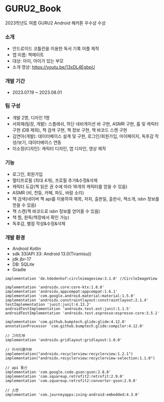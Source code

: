 # GURU2_Book
2023학년도 여름 GURU2 Android 해커톤 우수상 수상

### 소개
- 안드로이드 코틀린을 이용한 독서 기록 어플 제작
- 앱 이름: 책메이트
- 대상: 아이, 아이가 있는 부모
- 소개 영상: https://youtu.be/13xDL4EgbpU

### 개발 기간
- 2023.07.19 ~ 2023.08.01

### 팀 구성
- 개발 2명, 디자인 1명
- 서희재(팀장, 개발): 스플래쉬, 하단 네비게이션 바 구현, ASMR 구현, 홈 및 캐릭터 구현 (DB 제외), 책 검색 구현, 책 정보 구현, 책 바코드 스캔 구현
- 김연아(개발): 데이터베이스 설계 및 구현, 로그인/회원가입, 마이페이지, 독후감 작성/보기, 데이터베이스 연동
- 이소정(디자인): 캐릭터 디자인, 앱 디자인, 영상 제작

### 기능
- 로그인, 회원가입
- 멀티프로필 (최대 4개), 프로필 추가&수정&삭제
- 캐릭터 도감(책 읽은 권 수에 따라 16개의 캐릭터를 얻을 수 있음)
- ASMR (비, 천둥, 카페, 파도, 바람 소리)
- 책 검색(네이버 책 api를 이용하여 제목, 저자, 출판일, 출판사, 책소개, isbn 정보를 얻을 수 있음)
- 책 스캔(책 바코드로 isbn 정보를 얻어올 수 있음)
- 책 찜, 완독(책장에서 확인 가능)
- 독후감, 별점 작성&수정&삭제

### 개발 환경
- Android Kotlin
- sdk 33(API 33: Android 13.0(Tiramisu))
- jdk jbr-17
- DB: SQLite
- Gradle


```
implementation 'de.hdodenhof:circleimageview:3.1.0' //CircleImageView

implementation 'androidx.core:core-ktx:1.8.0'
implementation 'androidx.appcompat:appcompat:1.6.1'
implementation 'com.google.android.material:material:1.5.0'
implementation 'androidx.constraintlayout:constraintlayout:2.1.4'
testImplementation 'junit:junit:4.13.2'
androidTestImplementation 'androidx.test.ext:junit:1.1.5'
androidTestImplementation 'androidx.test.espresso:espresso-core:3.5.1'

implementation 'com.github.bumptech.glide:glide:4.12.0'
annotationProcessor 'com.github.bumptech.glide:compiler:4.12.0'

// 그리드뷰
implementation 'androidx.gridlayout:gridlayout:1.0.0'

// 리사이큘러뷰
implementation("androidx.recyclerview:recyclerview:1.2.1")
implementation("androidx.recyclerview:recyclerview-selection:1.1.0")

// api 통신
implementation 'com.google.code.gson:gson:2.8.8'
implementation 'com.squareup.retrofit2:retrofit:2.9.0'
implementation 'com.squareup.retrofit2:converter-gson:2.9.0'

// 스캔
implementation 'com.journeyapps:zxing-android-embedded:4.3.0'
```
